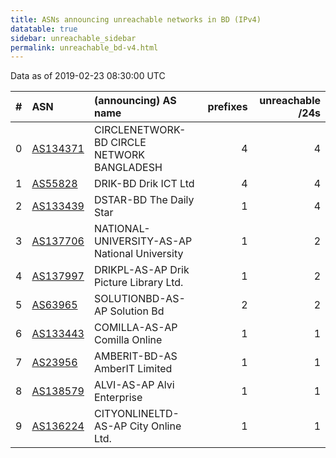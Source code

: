 ```yaml
---
title: ASNs announcing unreachable networks in BD (IPv4)
datatable: true
sidebar: unreachable_sidebar
permalink: unreachable_bd-v4.html
---
```


Data as of 2019-02-23 08:30:00 UTC


<div class="datatable-begin"></div>

|   # | ASN                                      | (announcing) AS name                          |   prefixes |   unreachable /24s |
|----:|:-----------------------------------------|:----------------------------------------------|-----------:|-------------------:|
|   0 | [AS134371](unreachable_AS134371-v4.html) | CIRCLENETWORK-BD CIRCLE NETWORK BANGLADESH    |          4 |                  4 |
|   1 | [AS55828](unreachable_AS55828-v4.html)   | DRIK-BD Drik ICT Ltd                          |          4 |                  4 |
|   2 | [AS133439](unreachable_AS133439-v4.html) | DSTAR-BD The Daily Star                       |          1 |                  4 |
|   3 | [AS137706](unreachable_AS137706-v4.html) | NATIONAL-UNIVERSITY-AS-AP National University |          1 |                  2 |
|   4 | [AS137997](unreachable_AS137997-v4.html) | DRIKPL-AS-AP Drik Picture Library Ltd.        |          1 |                  2 |
|   5 | [AS63965](unreachable_AS63965-v4.html)   | SOLUTIONBD-AS-AP Solution Bd                  |          2 |                  2 |
|   6 | [AS133443](unreachable_AS133443-v4.html) | COMILLA-AS-AP Comilla Online                  |          1 |                  1 |
|   7 | [AS23956](unreachable_AS23956-v4.html)   | AMBERIT-BD-AS AmberIT Limited                 |          1 |                  1 |
|   8 | [AS138579](unreachable_AS138579-v4.html) | ALVI-AS-AP Alvi Enterprise                    |          1 |                  1 |
|   9 | [AS136224](unreachable_AS136224-v4.html) | CITYONLINELTD-AS-AP City Online Ltd.          |          1 |                  1 |

<div class="datatable-end"></div>